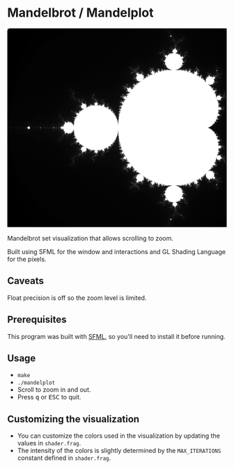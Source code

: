 # Mandelbrot / Mandelplot
![Screenshot](screenshot.png)

Mandelbrot set visualization that allows scrolling to zoom.

Built using SFML for the window and interactions and GL Shading Language for the pixels.

## Caveats

Float precision is off so the zoom level is limited.

## Prerequisites

This program was built with [SFML](https://www.sfml-dev.org/), so you'll need to install it before running.

## Usage
- `make`
- `./mandelplot`
- Scroll to zoom in and out.
- Press <kbd>q</kbd> or <kbd>ESC</kbd> to quit.

## Customizing the visualization
- You can customize the colors used in the visualization by updating the values in `shader.frag`.
- The intensity of the colors is slightly determined by the `MAX_ITERATIONS` constant defined in `shader.frag`. 
